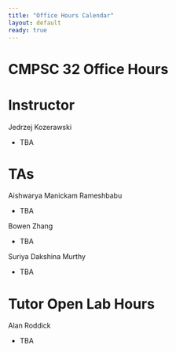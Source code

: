 ```yaml
---
title: "Office Hours Calendar"
layout: default
ready: true
---
```


<h1><strong>CMPSC 32 Office Hours</strong></h1>

# Instructor
Jedrzej Kozerawski

* TBA

# TAs

Aishwarya Manickam Rameshbabu 

* TBA

Bowen Zhang

* TBA

Suriya Dakshina Murthy

* TBA

# Tutor Open Lab Hours

Alan Roddick

* TBA

